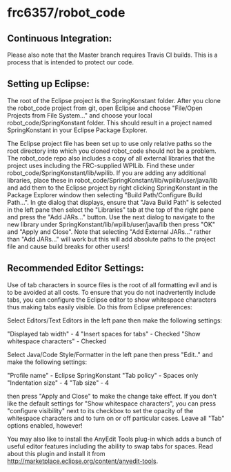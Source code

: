 # frc6357/robot_code

Continuous Integration:
-----------------------

Please also note that the Master branch requires Travis CI builds. This is a process that is intended to protect our code.

Setting up Eclipse:
-------------------

The root of the Eclipse project is the SpringKonstant folder. After you clone the robot_code project from git, open Eclipse and choose "File/Open Projects from File System..." and choose your local robot_code/SpringKonstant folder. This should result in a project named SpringKonstant in your Eclipse Package Explorer.

The Eclipse project file has been set up to use only relative paths so the root directory into which you cloned robot_code should not be a problem. The robot_code repo also includes a copy of all external libraries that the project uses including the FRC-supplied WPILib. Find these under robot_code/SpringKonstant/lib/wpilib. If you are adding any additional libraries, place these in robot_code/SpringKonstant/lib/wpilib/user/java/lib and add them to the Eclipse project by right clicking SpringKonstant in the Package Explorer window then selecting "Build Path/Configure Build Path...". In gte dialog that displays, ensure that "Java Build Path" is selected in the left pane then select the "Libraries" tab at the top of the right pane and press the "Add JARs..." button. Use the next dialog to navigate to the new library under SpringKonstant/lib/wpilib/user/java/lib then press "OK" and "Apply and Close". Note that selecting "Add External JARs..." rather than "Add JARs..." will work but this will add absolute paths to the project file and cause build breaks for other users!

Recommended Editor Settings:
----------------------------

Use of tab characters in source files is the root of all formatting evil and is to be avoided at all costs. To ensure that you do not inadvertently include tabs, you can configure the Eclipse editor to show whitespace characters thus making tabs easily visible. Do this from Eclipse preferences: 

Select Editors/Text Editors in the left pane then make the following settings:

"Displayed tab width"        - 4
"Insert spaces for tabs"     - Checked
"Show whitespace characters" - Checked

Select Java/Code Style/Formatter in the left pane then press "Edit.." and make the following settings:

"Profile name"              - Eclipse SpringKonstant
"Tab policy"                - Spaces only
"Indentation size"          - 4
"Tab size"                  - 4

 then press "Apply and Close" to make the change take effect. If you don't like the default settings for "Show whitespace characters", you can press "configure visibility" next to its checkbox to set the opacity of the whitespace characters and to turn on or off particular cases. Leave all "Tab" options enabled, however! 

You may also like to install the AnyEdit Tools plug-in which adds a bunch of useful editor features including the ability to swap tabs for spaces. Read about this plugin and install it from http://marketplace.eclipse.org/content/anyedit-tools.

